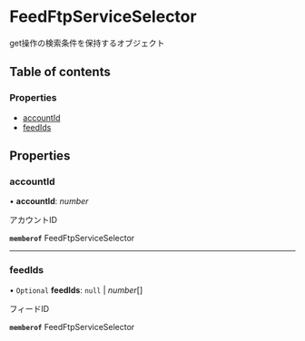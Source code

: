 # FeedFtpServiceSelector


<div lang=\"ja\">get操作の検索条件を保持するオブジェクト</div> 

## Table of contents

### Properties

- [accountId](feedftpserviceselector.md#accountid)
- [feedIds](feedftpserviceselector.md#feedids)

## Properties

### accountId

• **accountId**: *number*

<div lang=\"ja\">アカウントID</div> 

**`memberof`** FeedFtpServiceSelector

___

### feedIds

• `Optional` **feedIds**: ``null`` \| *number*[]

<div lang=\"ja\">フィードID</div> 

**`memberof`** FeedFtpServiceSelector
